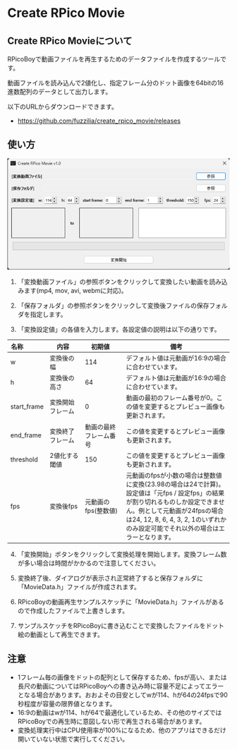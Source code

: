 # Create RPico Movie

## Create RPico Movieについて

RPicoBoyで動画ファイルを再生するためのデータファイルを作成するツールです。

動画ファイルを読み込んで2値化し、指定フレーム分のドット画像を64bitの16進数配列のデータとして出力します。

以下のURLからダウンロードできます。

- https://github.com/fuzzilia/create_rpico_movie/releases

## 使い方

![](./img/gui.png)

1. 「変換動画ファイル」の参照ボタンをクリックして変換したい動画を読み込みます(mp4, mov, avi, webmに対応)。

2. 「保存フォルダ」の参照ボタンをクリックして変換後ファイルの保存フォルダを指定します。

3. 「変換設定値」の各値を入力します。各設定値の説明は以下の通りです。

|<div style="width:30px">名称</div>|<div style="width:60px">内容</div>|<div style="width:70px">初期値</div>|備考|
|---|---|---|---|
|w|変換後の幅|114|デフォルト値は元動画が16:9の場合に合わせています。|
|h|変換後の高さ|64|デフォルト値は元動画が16:9の場合に合わせています。|
|start_frame|変換開始フレーム|0|動画の最初のフレーム番号が0。この値を変更するとプレビュー画像も更新されます。|
|end_frame|変換終了フレーム|動画の最終フレーム番号|この値を変更するとプレビュー画像も更新されます。|
|threshold|2値化する閾値|150|この値を変更するとプレビュー画像も更新されます。|
|fps|変換後fps|元動画のfps(整数値)|元動画のfpsが小数の場合は整数値に変換(23.98の場合は24で計算)。設定値は「元fps / 設定fps」の結果が割り切れるものしか設定できません。例として元動画が24fpsの場合は24, 12, 8, 6, 4, 3, 2, 1のいずれかのみ設定可能でそれ以外の場合はエラーとなります。|

4. 「変換開始」ボタンをクリックして変換処理を開始します。変換フレーム数が多い場合は時間がかかるので注意してください。

5. 変換終了後、ダイアログが表示され正常終了すると保存フォルダに「MovieData.h」ファイルが作成されます。

6. RPicoBoyの動画再生サンプルスケッチに「MovieData.h」ファイルがあるので作成したファイルで上書きします。

7. サンプルスケッチをRPicoBoyに書き込むことで変換したファイルをドット絵の動画として再生できます。

## 注意

- 1フレーム毎の画像をドットの配列として保存するため、fpsが高い、または長尺の動画についてはRPicoBoyへの書き込み時に容量不足によってエラーとなる場合があります。おおよその目安としてwが114、hが64の24fpsで90秒程度が容量の限界値となります。
- 16:9の動画はwが114、hが64で最適化しているため、その他のサイズではRPicoBoyでの再生時に意図しない形で再生される場合があります。
- 変換処理実行中はCPU使用率が100%になるため、他のアプリはできるだけ開いていない状態で実行してください。
